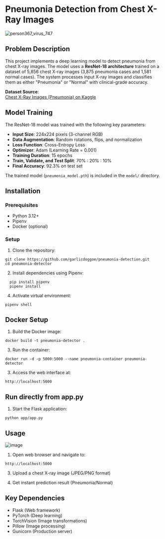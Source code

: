 # Pneumonia Detection from Chest X-Ray Images

![person367_virus_747](https://github.com/user-attachments/assets/1b760016-e27f-4a2d-960f-f6e693a79408)

## Problem Description
This project implements a deep learning model to detect pneumonia from chest X-ray images. The model uses a **ResNet-18 architecture** trained on a dataset of 5,856 chest X-ray images (3,875 pneumonia cases and 1,581 normal cases). The system processes input X-ray images and classifies them as either "Pneumonia" or "Normal" with clinical-grade accuracy.

**Dataset Source**:  
[Chest X-Ray Images (Pneumonia) on Kaggle](https://www.kaggle.com/datasets/paultimothymooney/chest-xray-pneumonia)

## Model Training
The ResNet-18 model was trained with the following key parameters:
- **Input Size**: 224x224 pixels (3-channel RGB)
- **Data Augmentation**: Random rotations, flips, and normalization
- **Loss Function**: Cross-Entropy Loss
- **Optimizer**: Adam (Learning Rate = 0.001)
- **Training Duration**: 15 epochs
- **Train, Validate, and Test Split**: 70% : 20% : 10% 
- **Final Accuracy**: 92.3% on test set

The trained model (`pneumonia_model.pth`) is included in the `model/` directory.

## Installation

### Prerequisites
- Python 3.12+
- Pipenv
- Docker (optional)

### Setup
1. Clone the repository:
```
git clone https://github.com/garlicdoggoe/pneumonia-detection.git 
cd pneumonia-detector
```

2. Install dependencies using Pipenv:
```
  pip install pipenv 
  pipenv install
```

4. Activate virtual environment:
```
pipenv shell
```

## Docker Setup
1. Build the Docker image:
 ```
 docker build -t pneumonia-detector .
 ```
   
3. Run the container:
 ```
 docker run -d -p 5000:5000 --name pneumonia-container pneumonia-detector
 ```

3. Access the web interface at:  
```
http://localhost:5000
```

## Run directly from app.py
1. Start the Flask application:
```
python app/app.py
```

## Usage
![image](https://github.com/user-attachments/assets/857ad110-9b63-4cec-b589-c68c0425c252)
1. Open web browser and navigate to:
```
http://localhost:5000
```

3. Upload a chest X-ray image (JPEG/PNG format)

4. Get instant prediction result (Pneumonia/Normal)

## Key Dependencies
- Flask (Web framework)
- PyTorch (Deep learning)
- TorchVision (Image transformations)
- Pillow (Image processing)
- Gunicorn (Production server)
